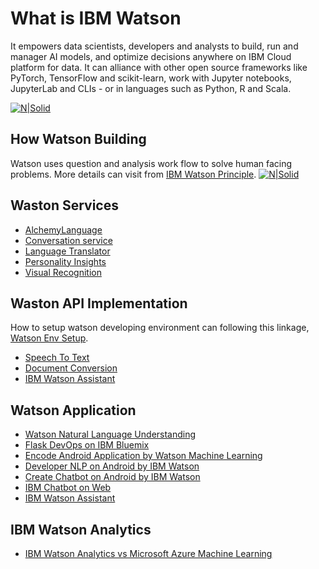 # What is IBM Watson
It empowers data scientists, developers and analysts to build, run and manager AI models, and optimize decisions anywhere on IBM Cloud platform for data. It can alliance with other open source frameworks like PyTorch, TensorFlow and scikit-learn, work with Jupyter notebooks, JupyterLab and CLIs - or in languages such as Python, R and Scala.

[![N|Solid](https://g6s7p3x6.rocketcdn.me/wp-content/uploads/2017/09/IBM-Watson.png)](https://www.healtheconomics.com/industry-news/stat-report-ibm-watson-misses-mark-on-cancer)

## How Watson Building
Watson uses question and analysis work flow to solve human facing problems. More details can visit from [IBM Watson Principle](https://blog.csdn.net/iin729/article/details/112143914?utm_medium=distribute.pc_relevant.none-task-blog-2~default~baidujs_title~default-0-112143914-blog-123256535.pc_relevant_multi_platform_whitelistv2_exp3w&spm=1001.2101.3001.4242.1&utm_relevant_index=3).
[![N|Solid](https://www.aaai.org/Magazine/Watson/Ferrucci-Fig06.jpg)](https://www.aaai.org/Magazine/Watson/watson.php)

## Waston Services
- [AlchemyLanguage]
- [Conversation service]
- [Language Translator]
- [Personality Insights]
- [Visual Recognition]

## Waston API Implementation
How to setup watson developing environment can following this linkage, [Watson Env Setup](https://blog.csdn.net/qq_26655981/article/details/72395683?spm=1001.2101.3001.6650.15&utm_medium=distribute.pc_relevant.none-task-blog-2~default~BlogCommendFromBaidu~default-15-72395683-blog-75108795.pc_relevant_multi_platform_whitelistv2_ad_hc&depth_1-utm_source=distribute.pc_relevant.none-task-blog-2~default~BlogCommendFromBaidu~default-15-72395683-blog-75108795.pc_relevant_multi_platform_whitelistv2_ad_hc&utm_relevant_index=18).

- [Speech To Text]
- [Document Conversion]
- [IBM Watson Assistant](https://blog.csdn.net/maowenbei/article/details/88420673?spm=1001.2101.3001.6650.4&utm_medium=distribute.pc_relevant.none-task-blog-2%7Edefault%7ECTRLIST%7Edefault-4-88420673-blog-123256535.pc_relevant_multi_platform_whitelistv2_exp3w&depth_1-utm_source=distribute.pc_relevant.none-task-blog-2%7Edefault%7ECTRLIST%7Edefault-4-88420673-blog-123256535.pc_relevant_multi_platform_whitelistv2_exp3w&utm_relevant_index=8)

## Watson Application
- [Watson Natural Language Understanding]
- [Flask DevOps on IBM Bluemix]
- [Encode Android Application by Watson Machine Learning]
- [Developer NLP on Android by IBM Watson]
- [Create Chatbot on Android by IBM Watson]
- [IBM Chatbot on Web]
- [IBM Watson Assistant](https://blog.csdn.net/weixin_26632369/article/details/108174343?utm_medium=distribute.pc_relevant.none-task-blog-2~default~baidujs_title~default-1-108174343-blog-106918998.pc_relevant_multi_platform_whitelistv1&spm=1001.2101.3001.4242.2&utm_relevant_index=3)

## IBM Watson Analytics
- [IBM Watson Analytics vs Microsoft Azure Machine Learning]


[//]: # (These are reference links used in the body of this note and get stripped out when the markdown processor does its job. There is no need to format nicely because it shouldn't be seen. Thanks SO - http://stackoverflow.com/questions/4823468/store-comments-in-markdown-syntax)

   [AlchemyLanguage]: <https://blog.csdn.net/weixin_34004576/article/details/89080467>
   [Conversation service]: <https://blog.csdn.net/weixin_33722405/article/details/89079688?spm=1001.2101.3001.6650.10&utm_medium=distribute.pc_relevant.none-task-blog-2~default~BlogCommendFromBaidu~default-10-89079688-blog-89081542.pc_relevant_sortByStrongTime&depth_1-utm_source=distribute.pc_relevant.none-task-blog-2~default~BlogCommendFromBaidu~default-10-89079688-blog-89081542.pc_relevant_sortByStrongTime&utm_relevant_index=15>
   [Language Translator]: <https://blog.csdn.net/weixin_33898233/article/details/89081542?spm=1001.2101.3001.6650.4&utm_medium=distribute.pc_relevant.none-task-blog-2%7Edefault%7ECTRLIST%7Edefault-4-89081542-blog-75108795.pc_relevant_multi_platform_whitelistv2_ad_hc&depth_1-utm_source=distribute.pc_relevant.none-task-blog-2%7Edefault%7ECTRLIST%7Edefault-4-89081542-blog-75108795.pc_relevant_multi_platform_whitelistv2_ad_hc&utm_relevant_index=7>
   [Personality Insights]: <https://blog.csdn.net/weixin_34290352/article/details/89082600?utm_medium=distribute.pc_relevant.none-task-blog-2~default~baidujs_title~default-1-89082600-blog-89081542.pc_relevant_sortByStrongTime&spm=1001.2101.3001.4242.2&utm_relevant_index=3>
   [Visual Recognition]: <https://blog.csdn.net/weixin_34302798/article/details/89099334?spm=1001.2101.3001.6650.8&utm_medium=distribute.pc_relevant.none-task-blog-2%7Edefault%7EOPENSEARCH%7Edefault-8-89099334-blog-89082600.pc_relevant_multi_platform_whitelistv3&depth_1-utm_source=distribute.pc_relevant.none-task-blog-2%7Edefault%7EOPENSEARCH%7Edefault-8-89099334-blog-89082600.pc_relevant_multi_platform_whitelistv3&utm_relevant_index=11>
   [Speech To Text]: <https://blog.csdn.net/baiBenny/article/details/75037605?spm=1001.2101.3001.6650.14&utm_medium=distribute.pc_relevant.none-task-blog-2%7Edefault%7EBlogCommendFromBaidu%7Edefault-14-75037605-blog-75108795.pc_relevant_multi_platform_whitelistv2_ad_hc&depth_1-utm_source=distribute.pc_relevant.none-task-blog-2%7Edefault%7EBlogCommendFromBaidu%7Edefault-14-75037605-blog-75108795.pc_relevant_multi_platform_whitelistv2_ad_hc&utm_relevant_index=17>
   [Document Conversion]: <https://blog.csdn.net/baiBenny/article/details/75108795>
   [Watson Natural Language Understanding]: <https://its201.com/article/weixin_33751566/92383264>
   [Flask DevOps on IBM Bluemix]: <https://blog.csdn.net/cusi77914/article/details/107113094>
   [Encode Android Application by Watson Machine Learning]: <https://blog.csdn.net/cunjie3951/article/details/106919230>
   [Developer NLP on Android by IBM Watson]: <https://blog.csdn.net/cunjie3951/article/details/106919225?spm=1001.2101.3001.6650.3&utm_medium=distribute.pc_relevant.none-task-blog-2%7Edefault%7EBlogCommendFromBaidu%7Edefault-3-106919225-blog-106919230.pc_relevant_aa&depth_1-utm_source=distribute.pc_relevant.none-task-blog-2%7Edefault%7EBlogCommendFromBaidu%7Edefault-3-106919225-blog-106919230.pc_relevant_aa&utm_relevant_index=5>
   [Create Chatbot on Android by IBM Watson]: <https://blog.csdn.net/cunjie3951/article/details/106918998?spm=1001.2101.3001.6650.10&utm_medium=distribute.pc_relevant.none-task-blog-2%7Edefault%7EBlogCommendFromBaidu%7Edefault-10-106918998-blog-106919230.pc_relevant_aa&depth_1-utm_source=distribute.pc_relevant.none-task-blog-2%7Edefault%7EBlogCommendFromBaidu%7Edefault-10-106918998-blog-106919230.pc_relevant_aa&utm_relevant_index=16>
   [IBM Chatbot on Web]: <https://blog.csdn.net/zhaowei198311/article/details/88243787?spm=1001.2101.3001.6650.6&utm_medium=distribute.pc_relevant.none-task-blog-2%7Edefault%7EBlogCommendFromBaidu%7Edefault-6-88243787-blog-123256535.pc_relevant_multi_platform_whitelistv2_exp3w&depth_1-utm_source=distribute.pc_relevant.none-task-blog-2%7Edefault%7EBlogCommendFromBaidu%7Edefault-6-88243787-blog-123256535.pc_relevant_multi_platform_whitelistv2_exp3w&utm_relevant_index=10>
   [IBM Watson Analytics vs Microsoft Azure Machine Learning]: <https://blog.csdn.net/happytofly/article/details/80121637?spm=1001.2101.3001.6650.16&utm_medium=distribute.pc_relevant.none-task-blog-2%7Edefault%7EOPENSEARCH%7Edefault-16-80121637-blog-106919230.pc_relevant_aa&depth_1-utm_source=distribute.pc_relevant.none-task-blog-2%7Edefault%7EOPENSEARCH%7Edefault-16-80121637-blog-106919230.pc_relevant_aa&utm_relevant_index=22>
